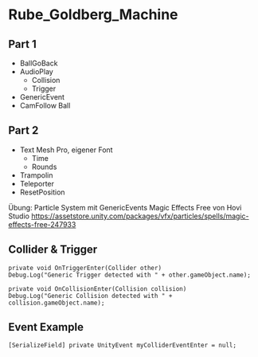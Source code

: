 # Rube_Goldberg_Machine

## Part 1
* BallGoBack
* AudioPlay
  * Collision
  * Trigger
* GenericEvent
* CamFollow Ball

## Part 2
* Text Mesh Pro, eigener Font
  * Time
  * Rounds
* Trampolin
* Teleporter 
* ResetPosition

Übung: Particle System mit GenericEvents
Magic Effects Free von Hovi Studio https://assetstore.unity.com/packages/vfx/particles/spells/magic-effects-free-247933

## Collider & Trigger

```
private void OnTriggerEnter(Collider other)
Debug.Log("Generic Trigger detected with " + other.gameObject.name);

private void OnCollisionEnter(Collision collision)
Debug.Log("Generic Collision detected with " + collision.gameObject.name);
```

## Event Example

```
[SerializeField] private UnityEvent myColliderEventEnter = null;
```
